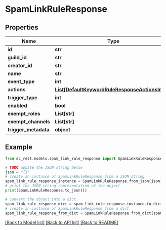 # SpamLinkRuleResponse


## Properties

Name | Type | Description | Notes
------------ | ------------- | ------------- | -------------
**id** | **str** |  | 
**guild_id** | **str** |  | 
**creator_id** | **str** |  | 
**name** | **str** |  | 
**event_type** | **int** |  | 
**actions** | [**List[DefaultKeywordRuleResponseActionsInner]**](DefaultKeywordRuleResponseActionsInner.md) |  | 
**trigger_type** | **int** |  | 
**enabled** | **bool** |  | [optional] 
**exempt_roles** | **List[str]** |  | [optional] 
**exempt_channels** | **List[str]** |  | [optional] 
**trigger_metadata** | **object** |  | 

## Example

```python
from dc_rest.models.spam_link_rule_response import SpamLinkRuleResponse

# TODO update the JSON string below
json = "{}"
# create an instance of SpamLinkRuleResponse from a JSON string
spam_link_rule_response_instance = SpamLinkRuleResponse.from_json(json)
# print the JSON string representation of the object
print(SpamLinkRuleResponse.to_json())

# convert the object into a dict
spam_link_rule_response_dict = spam_link_rule_response_instance.to_dict()
# create an instance of SpamLinkRuleResponse from a dict
spam_link_rule_response_from_dict = SpamLinkRuleResponse.from_dict(spam_link_rule_response_dict)
```
[[Back to Model list]](../README.md#documentation-for-models) [[Back to API list]](../README.md#documentation-for-api-endpoints) [[Back to README]](../README.md)


